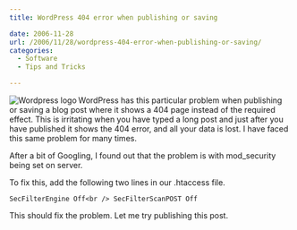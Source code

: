 ```yaml
---
title: WordPress 404 error when publishing or saving

date: 2006-11-28
url: /2006/11/28/wordpress-404-error-when-publishing-or-saving/
categories:
  - Software
  - Tips and Tricks

---
```

<img align="left" id="image299" alt="Wordpress logo" src="http://www.fslog.com/wp-content/uploads/2006/11/wordpress-logo-cristal.thumbnail.jpg" />WordPress has this particular problem when publishing or saving a blog post where it shows a 404 page instead of the required effect. This is irritating when you have typed a long post and just after you have published it shows the 404 error, and all your data is lost. I have faced this same problem for many times.
  
After a bit of Googling, I found out that the problem is with mod_security being set on server.
  
To fix this, add the following two lines in our .htaccess file.
  
`SecFilterEngine Off<br />
SecFilterScanPOST Off`

This should fix the problem. Let me try publishing this post.